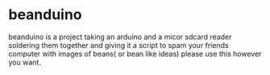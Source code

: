 # beanduino
beanduino is a project taking an arduino and a micor sdcard reader soldering them together and giving it a script to spam your friends computer with images of beans( or bean like ideas) please use this however you want.
